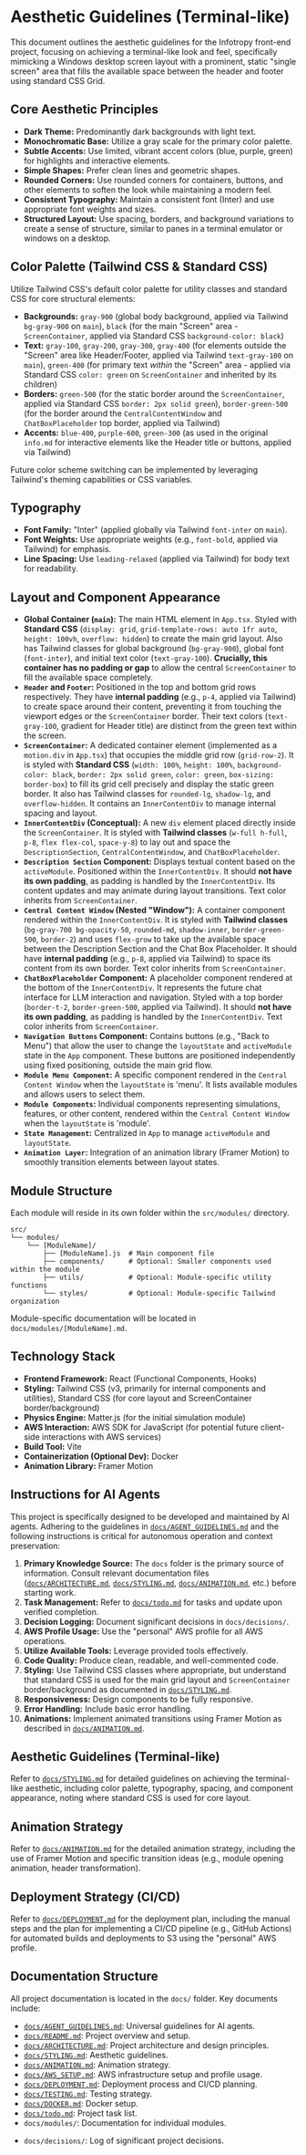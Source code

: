 # Aesthetic Guidelines (Terminal-like)

This document outlines the aesthetic guidelines for the Infotropy front-end project, focusing on achieving a terminal-like look and feel, specifically mimicking a Windows desktop screen layout with a prominent, static "single screen" area that fills the available space between the header and footer using standard CSS Grid.

## Core Aesthetic Principles

- **Dark Theme:** Predominantly dark backgrounds with light text.
- **Monochromatic Base:** Utilize a gray scale for the primary color palette.
- **Subtle Accents:** Use limited, vibrant accent colors (blue, purple, green) for highlights and interactive elements.
- **Simple Shapes:** Prefer clean lines and geometric shapes.
- **Rounded Corners:** Use rounded corners for containers, buttons, and other elements to soften the look while maintaining a modern feel.
- **Consistent Typography:** Maintain a consistent font (Inter) and use appropriate font weights and sizes.
- **Structured Layout:** Use spacing, borders, and background variations to create a sense of structure, similar to panes in a terminal emulator or windows on a desktop.

## Color Palette (Tailwind CSS & Standard CSS)

Utilize Tailwind CSS's default color palette for utility classes and standard CSS for core structural elements:

- **Backgrounds:** `gray-900` (global body background, applied via Tailwind `bg-gray-900` on `main`), `black` (for the main "Screen" area - `ScreenContainer`, applied via Standard CSS `background-color: black`)
- **Text:** `gray-100`, `gray-200`, `gray-300`, `gray-400` (for elements outside the "Screen" area like Header/Footer, applied via Tailwind `text-gray-100` on `main`), `green-400` (for primary text _within_ the "Screen" area - applied via Standard CSS `color: green` on `ScreenContainer` and inherited by its children)
- **Borders:** `green-500` (for the static border around the `ScreenContainer`, applied via Standard CSS `border: 2px solid green`), `border-green-500` (for the border around the `CentralContentWindow` and `ChatBoxPlaceholder` top border, applied via Tailwind)
- **Accents:** `blue-400`, `purple-600`, `green-300` (as used in the original `info.md` for interactive elements like the Header title or buttons, applied via Tailwind)

Future color scheme switching can be implemented by leveraging Tailwind's theming capabilities or CSS variables.

## Typography

- **Font Family:** "Inter" (applied globally via Tailwind `font-inter` on `main`).
- **Font Weights:** Use appropriate weights (e.g., `font-bold`, applied via Tailwind) for emphasis.
- **Line Spacing:** Use `leading-relaxed` (applied via Tailwind) for body text for readability.

## Layout and Component Appearance

- **Global Container (`main`):** The main HTML element in `App.tsx`. Styled with **Standard CSS** (`display: grid`, `grid-template-rows: auto 1fr auto`, `height: 100vh`, `overflow: hidden`) to create the main grid layout. Also has Tailwind classes for global background (`bg-gray-900`), global font (`font-inter`), and initial text color (`text-gray-100`). **Crucially, this container has no padding or gap** to allow the central `ScreenContainer` to fill the available space completely.
- **`Header` and `Footer`:** Positioned in the top and bottom grid rows respectively. They have **internal padding** (e.g., `p-4`, applied via Tailwind) to create space around their content, preventing it from touching the viewport edges or the `ScreenContainer` border. Their text colors (`text-gray-100`, gradient for Header title) are distinct from the green text within the screen.
- **`ScreenContainer`:** A dedicated container element (implemented as a `motion.div` in `App.tsx`) that occupies the middle grid row (`grid-row-2`). It is styled with **Standard CSS** (`width: 100%`, `height: 100%`, `background-color: black`, `border: 2px solid green`, `color: green`, `box-sizing: border-box`) to fill its grid cell precisely and display the static green border. It also has Tailwind classes for `rounded-lg`, `shadow-lg`, and `overflow-hidden`. It contains an `InnerContentDiv` to manage internal spacing and layout.
- **`InnerContentDiv` (Conceptual):** A new `div` element placed directly inside the `ScreenContainer`. It is styled with **Tailwind classes** (`w-full h-full`, `p-8`, `flex flex-col`, `space-y-8`) to lay out and space the `DescriptionSection`, `CentralContentWindow`, and `ChatBoxPlaceholder`.
- **`Description Section` Component:** Displays textual content based on the `activeModule`. Positioned within the `InnerContentDiv`. It should **not have its own padding**, as padding is handled by the `InnerContentDiv`. Its content updates and may animate during layout transitions. Text color inherits from `ScreenContainer`.
- **`Central Content Window` (Nested "Window"):** A container component rendered within the `InnerContentDiv`. It is styled with **Tailwind classes** (`bg-gray-700 bg-opacity-50`, `rounded-md`, `shadow-inner`, `border-green-500`, `border-2`) and uses `flex-grow` to take up the available space between the Description Section and the Chat Box Placeholder. It should have **internal padding** (e.g., `p-8`, applied via Tailwind) to space its content from its own border. Text color inherits from `ScreenContainer`.
- **`ChatBoxPlaceholder` Component:** A placeholder component rendered at the bottom of the `InnerContentDiv`. It represents the future chat interface for LLM interaction and navigation. Styled with a top border (`border-t-2`, `border-green-500`, applied via Tailwind). It should **not have its own padding**, as padding is handled by the `InnerContentDiv`. Text color inherits from `ScreenContainer`.
- **`Navigation Buttons` Component:** Contains buttons (e.g., "Back to Menu") that allow the user to change the `layoutState` and `activeModule` state in the `App` component. These buttons are positioned independently using fixed positioning, outside the main grid flow.
- **`Module Menu Component`:** A specific component rendered in the `Central Content Window` when the `layoutState` is 'menu'. It lists available modules and allows users to select them.
- **`Module Components`:** Individual components representing simulations, features, or other content, rendered within the `Central Content Window` when the `layoutState` is 'module'.
- **`State Management`:** Centralized in `App` to manage `activeModule` and `layoutState`.
- **`Animation Layer`:** Integration of an animation library (Framer Motion) to smoothly transition elements between layout states.

## Module Structure

Each module will reside in its own folder within the `src/modules/` directory.

```
src/
└── modules/
    └── [ModuleName]/
        ├── [ModuleName].js  # Main component file
        ├── components/      # Optional: Smaller components used within the module
        ├── utils/           # Optional: Module-specific utility functions
        └── styles/          # Optional: Module-specific Tailwind organization
```

Module-specific documentation will be located in `docs/modules/[ModuleName].md`.

## Technology Stack

- **Frontend Framework:** React (Functional Components, Hooks)
- **Styling:** Tailwind CSS (v3, primarily for internal components and utilities), Standard CSS (for core layout and ScreenContainer border/background)
- **Physics Engine:** Matter.js (for the initial simulation module)
- **AWS Interaction:** AWS SDK for JavaScript (for potential future client-side interactions with AWS services)
- **Build Tool:** Vite
- **Containerization (Optional Dev):** Docker
- **Animation Library:** Framer Motion

## Instructions for AI Agents

This project is specifically designed to be developed and maintained by AI agents. Adhering to the guidelines in [`docs/AGENT_GUIDELINES.md`](docs/AGENT_GUIDELINES.md) and the following instructions is critical for autonomous operation and context preservation:

1.  **Primary Knowledge Source:** The `docs` folder is the primary source of information. Consult relevant documentation files ([`docs/ARCHITECTURE.md`](docs/ARCHITECTURE.md), [`docs/STYLING.md`](docs/STYLING.md), [`docs/ANIMATION.md`](docs/ANIMATION.md), etc.) before starting work.
2.  **Task Management:** Refer to [`docs/todo.md`](docs/todo.md) for tasks and update upon verified completion.
3.  **Decision Logging:** Document significant decisions in `docs/decisions/`.
4.  **AWS Profile Usage:** Use the "personal" AWS profile for all AWS operations.
5.  **Utilize Available Tools:** Leverage provided tools effectively.
6.  **Code Quality:** Produce clean, readable, and well-commented code.
7.  **Styling:** Use Tailwind CSS classes where appropriate, but understand that standard CSS is used for the main grid layout and `ScreenContainer` border/background as documented in [`docs/STYLING.md`](docs/STYLING.md).
8.  **Responsiveness:** Design components to be fully responsive.
9.  **Error Handling:** Include basic error handling.
10. **Animations:** Implement animated transitions using Framer Motion as described in [`docs/ANIMATION.md`](docs/ANIMATION.md).

## Aesthetic Guidelines (Terminal-like)

Refer to [`docs/STYLING.md`](docs/STYLING.md) for detailed guidelines on achieving the terminal-like aesthetic, including color palette, typography, spacing, and component appearance, noting where standard CSS is used for core layout.

## Animation Strategy

Refer to [`docs/ANIMATION.md`](docs/ANIMATION.md) for the detailed animation strategy, including the use of Framer Motion and specific transition ideas (e.g., module opening animation, header transformation).

## Deployment Strategy (CI/CD)

Refer to [`docs/DEPLOYMENT.md`](docs/DEPLOYMENT.md) for the deployment plan, including the manual steps and the plan for implementing a CI/CD pipeline (e.g., GitHub Actions) for automated builds and deployments to S3 using the "personal" AWS profile.

## Documentation Structure

All project documentation is located in the `docs/` folder. Key documents include:

- [`docs/AGENT_GUIDELINES.md`](docs/AGENT_GUIDELINES.md): Universal guidelines for AI agents.
- [`docs/README.md`](docs/README.md): Project overview and setup.
- [`docs/ARCHITECTURE.md`](docs/ARCHITECTURE.md): Project architecture and design principles.
- [`docs/STYLING.md`](docs/STYLING.md): Aesthetic guidelines.
- [`docs/ANIMATION.md`](docs/ANIMATION.md): Animation strategy.
- [`docs/AWS_SETUP.md`](docs/AWS_SETUP.md): AWS infrastructure setup and profile usage.
- [`docs/DEPLOYMENT.md`](docs/DEPLOYMENT.md): Deployment process and CI/CD planning.
- [`docs/TESTING.md`](docs/TESTING.md): Testing strategy.
- [`docs/DOCKER.md`](docs/DOCKER.md): Docker setup.
- [`docs/todo.md`](docs/todo.md): Project task list.
- `docs/modules/`: Documentation for individual modules.

* `docs/decisions/`: Log of significant project decisions.
